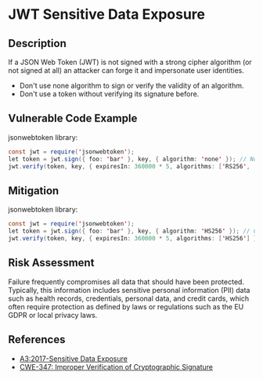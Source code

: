 # JWT Sensitive Data Exposure

## Description
If a JSON Web Token (JWT) is not signed with a strong cipher algorithm (or not signed at all) an attacker can forge it and impersonate user identities.

* Don't use none algorithm to sign or verify the validity of an algorithm.
* Don't use a token without verifying its signature before.

## Vulnerable Code Example
jsonwebtoken library:
```java
const jwt = require('jsonwebtoken');
let token = jwt.sign({ foo: 'bar' }, key, { algorithm: 'none' }); // Noncompliant: JWT should include a signature
jwt.verify(token, key, { expiresIn: 360000 * 5, algorithms: ['RS256', 'none'] }, callbackcheck); // Noncompliant: none algorithm should not be used when verifying JWT signature
```

## Mitigation
jsonwebtoken library:
```java
const jwt = require('jsonwebtoken');
let token = jwt.sign({ foo: 'bar' }, key, { algorithm: 'HS256' }); // Compliant
jwt.verify(token, key, { expiresIn: 360000 * 5, algorithms: ['HS256'] }, callbackcheck); // Compliant
```


## Risk Assessment
Failure frequently compromises all data that should have been protected. Typically, this information includes sensitive personal information (PII) data such as health records, credentials, personal data, and credit cards, which often require protection as defined by laws or regulations such as the EU GDPR or local privacy laws.


## References
* [A3:2017-Sensitive Data Exposure]
* [CWE-347: Improper Verification of Cryptographic Signature]


[A3:2017-Sensitive Data Exposure]:https://owasp.org/www-project-top-ten/2017/A3_2017-Sensitive_Data_Exposure.html
[CWE-347: Improper Verification of Cryptographic Signature]:https://cwe.mitre.org/data/definitions/347.html

